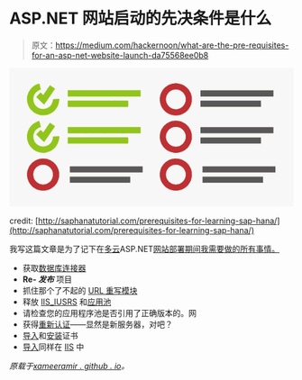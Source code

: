 # ASP.NET 网站启动的先决条件是什么

> 原文：<https://medium.com/hackernoon/what-are-the-pre-requisites-for-an-asp-net-website-launch-da75568ee0b8>

![](img/9060bec049b73ed9ae44112debfac61a.png)

credit: [http://saphanatutorial.com/prerequisites-for-learning-sap-hana/](http://saphanatutorial.com/prerequisites-for-learning-sap-hana/)

我写这篇文章是为了记下在[多云](http://cloud.google.com/)ASP.NET[网站部署期间我需要做的所有事情。](https://hackernoon.com/tagged/aspnet)

*   获取[数据库连接器](http://dev.mysql.com/downloads/connector/net)
*   **Re- *发布*** 项目
*   抓住那个了不起的 [URL 重写模块](http://stackoverflow.com/a/25317499/2404470)
*   释放 [IIS_IUSRS](http://stackoverflow.com/a/18621550/2404470) 和[应用池](http://stackoverflow.com/a/7334485/2404470)
*   请检查您的应用程序池是否引用了正确版本的。网
*   获得[重新认证](https://in.godaddy.com/help/request-an-ssl-certificate-562)——显然是新服务器，对吧？
*   [导入](http://windows.microsoft.com/en-us/windows/import-export-certificates-private-keys#1TC=windows-7)和[安装](https://in.godaddy.com/help/installing-an-ssl-certificate-in-microsoft-iis-5-and-6-4875)证书
*   [导入](https://hackernoon.com/tagged/import)同样在 [IIS](https://www.godaddy.com/help/installing-an-ssl-certificate-in-microsoft-iis-8-4951) 中

*原载于*[*xameeramir . github . io*](http://xameeramir.github.io/site-pre-requisites/)*。*